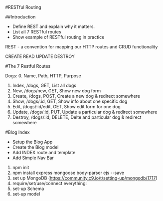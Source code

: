 #RESTful Routing

##Introduction
* Define REST and explain why it matters.
* List all 7 RESTful routes
* Show example of RESTful routing in practice


REST - a convention for mapping our HTTP routes and CRUD functionality

CREATE 
READ 
UPDATE 
DESTROY


#The 7 Restful Routes

Dogs:
0. Name, Path, HTTP, Purpose

1. Index, /dogs, GET, List all dogs
2. New, /dogs/new, GET, Show new dog form
3. Create, /dogs, POST, Create a new dog & redirect somewhere
4. Show, /dogs/:id, GET, Show info about one specific dog
5. Edit, /dogs/:id/edit, GET, Show edit form for one dog
6. Update, /dogs/:id, PUT, Update a particular dog & redirect somewhere
7. Destroy, /dogs/:id, DELETE, Delte and particular dog & redirect somewhere



#Blog Index
* Setup the Blog App
* Create the Blog model
* Add INDEX route and template
* Add Simple Nav Bar



1. npm init
2. npm install express mongoose body-parser ejs --save
3. set up MongoDB (https://community.c9.io/t/setting-up/mongodb/1717)
4. require/set/use/connect everything:
5. set-up Schema
6. set-up model 